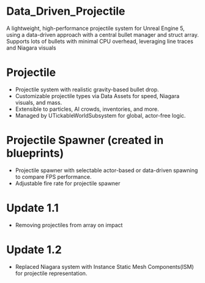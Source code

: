 # Data_Driven_Projectile
A lightweight, high-performance projectile system for Unreal Engine 5, using a data-driven approach with a central bullet manager and struct array. Supports lots of bullets with minimal CPU overhead, leveraging line traces and Niagara visuals

# Projectile
- Projectile system with realistic gravity-based bullet drop.
- Customizable projectile types via Data Assets for speed, Niagara visuals, and mass.
- Extensible to particles, AI crowds, inventories, and more.
- Managed by UTickableWorldSubsystem for global, actor-free logic.

# Projectile Spawner (created in blueprints)
- Projectile spawner with selectable actor-based or data-driven spawning to compare FPS performance.
- Adjustable fire rate for projectile spawner

# Update 1.1
- Removing projectiles from array on impact

# Update 1.2
- Replaced Niagara system with Instance Static Mesh Components(ISM) for projectile representation.
